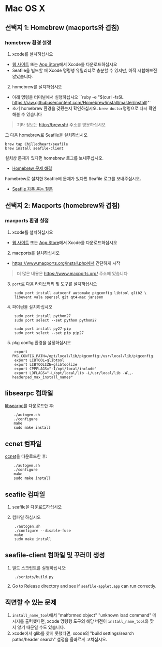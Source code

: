 # Mac OS X

## 선택지 1: Homebrew (macports와 겹침)

### homebrew 환경 설정

1. xcode를 설치하십시오

  - [웹 사이트](https://developer.apple.com/xcode/downloads/) 또는 [App Store](http://itunes.apple.com/us/app/xcode/id497799835?ls=1&mt=12)에서 Xcode를 다운로드하십시오
  - Seafile을 빌드할 때 Xcode 명령행 유틸리티로 충분할 수 있지만, 아직 시험해보진 않았습니다.

2. homebrew를 설치하십시오

  - 아래 명령을 터미널에서 실행하십시오
  ``ruby -e "$(curl -fsSL https://raw.githubusercontent.com/Homebrew/install/master/install)"`
  - 초기 homebrew 환경을 갖췄는지 확인하십시오. ``brew doctor``명령으로 다시 확인해볼 수 있습니다

> 기타 정보는 http://brew.sh/ 주소를 방문하십시오

그 다음 homebrew로 Seafile을 설치하십시오
  ```
  brew tap Chilledheart/seafile
  brew install seafile-client
  ```

설치상 문제가 있다면 homebrew 로그를 보내주십시오.
- [Homebrew 문제 해결](https://github.com/Homebrew/homebrew/wiki/Troubleshooting)

homebrew로 설치한 Seafile에 문제가 있다면 Seafile 로그를 보내주십시오.
- [Seafile 자주 묻는 질문](../faq.md)

## 선택지 2: Macports (homebrew와 겹침)

### macports 환경 설정

1. xcode를 설치하십시오
  - [웹 사이트](https://developer.apple.com/xcode/downloads/) 또는 [App Store](http://itunes.apple.com/us/app/xcode/id497799835?ls=1&mt=12)에서 Xcode를 다운로드하십시오

2. macports를 설치하십시오

  - https://www.macports.org/install.php에서 간단하게 시작

> 더 많은 내용은 https://www.macports.org/ 주소에 있습니다

3. `port`로 다음 라이브러리 및 도구를 설치하십시오

        sudo port install autoconf automake pkgconfig libtool glib2 \
        libevent vala openssl git qt4-mac jansson

4. 파이썬을 설치하십시오

        sudo port install python27
        sudo port select --set python python27

        sudo port install py27-pip
        sudo port select --set pip pip27

5. pkg config 환경을 설정하십시오

        export PKG_CONFIG_PATH=/opt/local/lib/pkgconfig:/usr/local/lib/pkgconfig
        export LIBTOOL=glibtool
        export LIBTOOLIZE=glibtoolize
        export CPPFLAGS="-I/opt/local/include"
        export LDFLAGS="-L/opt/local/lib -L/usr/local/lib -Wl,-headerpad_max_install_names"


libsearpc 컴파일
------------------

[libsearpc](https://github.com/haiwen/libsearpc)를 다운로드한 후:

        ./autogen.sh
        ./configure
        make
        sudo make install

ccnet 컴파일
---------------

[ccnet](https://github.com/haiwen/ccnet)을 다운로드한 후:

        ./autogen.sh
        ./configure
        make
        sudo make install

seafile 컴파일
-----------------

1. [seafile](https://github.com/haiwen/seafile)을 다운로드하십시오
2. 컴파일 하십시오

        ./autogen.sh
        ./configure --disable-fuse
        make
        sudo make install

seafile-client 컴파일 및 꾸러미 생성
---------

1. 빌드 스크립트를 실행하십시오:

        ./scripts/build.py

2. Go to Release directory and see if `seafile-applet.app` can run correctly.

직면할 수 있는 문제
-------------------------
1. `install_name_tool`에서 "malformed object" "unknown load command" 메시지를 출력했다면, xcode 명령행 도구의 해당 버전이 `install_name_tool`와 맞지 않기 때문일 수도 있습니다.
2. xcode에서 glib를 찾지 못했다면, xcode의 "build settings/search paths/header search" 설정을 올바르게 고치십시오.

